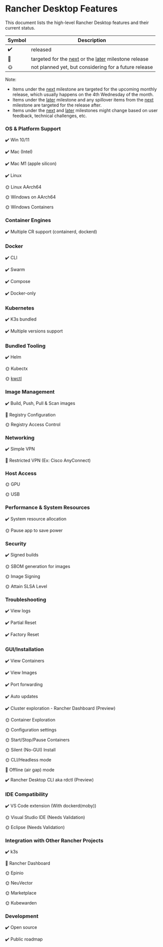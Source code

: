 # Rancher Desktop Features

This document lists the high-level Rancher Desktop features and their current status.

| Symbol | Description |
| ------------- | ---------------- |
| :heavy_check_mark: | released |
| :calendar: | targeted for the [next] or the [later] milestone release |
| :sun_with_face:| not planned yet, but considering for a future release |

Note:
- Items under the [next] milestone are targeted for the upcoming monthly release, which usually happens on the 4th Wednesday of the month.
- Items under the [later] milestone and any spillover items from the [next] milestone are targeted for the release after.
- Items under the [next] and [later] milestones might change based on user feedback, technical challenges, etc.

[next]: https://github.com/rancher-sandbox/rancher-desktop/projects/1?card_filter_query=milestone%3Anext
[later]: https://github.com/rancher-sandbox/rancher-desktop/projects/1?card_filter_query=milestone%3Alater

### OS & Platform Support

:heavy_check_mark: Win 10/11

:heavy_check_mark: Mac (Intel)

:heavy_check_mark: Mac M1 (apple silicon)

:heavy_check_mark: Linux

:sun_with_face: Linux AArch64

:sun_with_face: Windows on AArch64

:sun_with_face: Windows Containers

### Container Engines

:heavy_check_mark:  Multiple CR support (containerd, dockerd)

### Docker

:heavy_check_mark: CLI

:heavy_check_mark: Swarm

:heavy_check_mark: Compose

:heavy_check_mark: Docker-only

### Kubernetes

:heavy_check_mark: K3s bundled

:heavy_check_mark: Multiple versions support

### Bundled Tooling

:heavy_check_mark: Helm

:sun_with_face: Kubectx

:sun_with_face: [kwctl]

[kwctl]: https://github.com/kubewarden/kwctl

### Image Management

:heavy_check_mark: Build, Push, Pull & Scan images

:calendar: Registry Configuration

:sun_with_face: Registry Access Control

### Networking

:heavy_check_mark: Simple VPN

:calendar: Restricted VPN (Ex: Cisco AnyConnect)

### Host Access

:sun_with_face: GPU

:sun_with_face: USB

### Performance & System Resources

:heavy_check_mark: System resource allocation

:sun_with_face: Pause app to save power  

### Security

:heavy_check_mark: Signed builds

:sun_with_face: SBOM generation for images

:sun_with_face: Image Signing

:sun_with_face: Attain SLSA Level

### Troubleshooting

:heavy_check_mark: View logs

:heavy_check_mark: Partial Reset

:heavy_check_mark: Factory Reset

### GUI/Installation

:heavy_check_mark: View Containers

:heavy_check_mark: View Images

:heavy_check_mark: Port forwarding

:heavy_check_mark: Auto updates

:heavy_check_mark: Cluster exploration - Rancher Dashboard (Preview)

:sun_with_face: Container Exploration

:sun_with_face: Configuration settings

:sun_with_face: Start/Stop/Pause Containers

:sun_with_face: Silent (No-GUI) Install

:sun_with_face: CLI/Headless mode

:calendar: Offline (air gap) mode

:heavy_check_mark: Rancher Desktop CLI aka rdctl (Preview)

### IDE Compatibility

:heavy_check_mark: VS Code extension (With dockerd(moby))

:sun_with_face: Visual Studio IDE (Needs Validation)

:sun_with_face: Eclipse (Needs Validation)

### Integration with Other Rancher Projects

:heavy_check_mark: k3s

:calendar: Rancher Dashboard

:sun_with_face: Epinio

:sun_with_face: NeuVector

:sun_with_face: Marketplace

:sun_with_face: Kubewarden

### Development

:heavy_check_mark: Open source

:heavy_check_mark: Public roadmap
